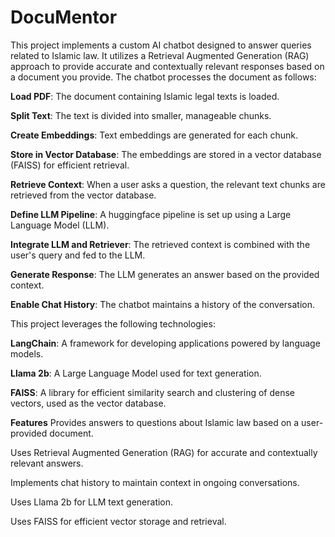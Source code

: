 # DocuMentor

This project implements a custom AI chatbot designed to answer queries related to Islamic law. It utilizes a Retrieval Augmented Generation (RAG) approach to provide accurate and contextually relevant responses based on a document you provide.  The chatbot processes the document as follows:

**Load PDF**: The document containing Islamic legal texts is loaded.

**Split Text**: The text is divided into smaller, manageable chunks.

**Create Embeddings**: Text embeddings are generated for each chunk.

**Store in Vector Database**: The embeddings are stored in a vector database (FAISS) for efficient retrieval.

**Retrieve Context**: When a user asks a question, the relevant text chunks are retrieved from the vector database.

**Define LLM Pipeline**: A huggingface pipeline is set up using a Large Language Model (LLM).

**Integrate LLM and Retriever**: The retrieved context is combined with the user's query and fed to the LLM.

**Generate Response**: The LLM generates an answer based on the provided context.

**Enable Chat History**: The chatbot maintains a history of the conversation.

This project leverages the following technologies:

**LangChain**: A framework for developing applications powered by language models.

**Llama 2b**: A Large Language Model used for text generation.

**FAISS**: A library for efficient similarity search and clustering of dense vectors, used as the vector database.

**Features**
Provides answers to questions about Islamic law based on a user-provided document.

Uses Retrieval Augmented Generation (RAG) for accurate and contextually relevant answers.

Implements chat history to maintain context in ongoing conversations.

Uses Llama 2b for LLM text generation.

Uses FAISS for efficient vector storage and retrieval.
